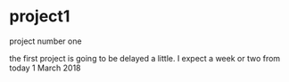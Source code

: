 # project1
project number one

the first project is going to be delayed a little.
I expect a week or two from today 1 March 2018
